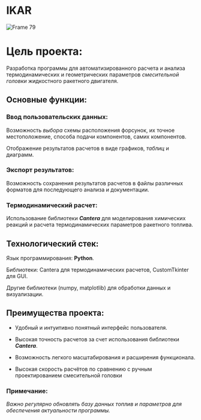 # IKAR

![Frame 79](https://github.com/user-attachments/assets/596b5b0c-0925-4fa3-adf7-00efa78d436f)


# Цель проекта:

Разработка программы для автоматизированного расчета и анализа термодинамических и геометрических параметров *смесительной головки* жидкостного ракетного двигателя.


## Основные функции:
    
### Ввод пользовательских данных:
  
Возможность *выбора* схемы расположения форсунок, их точное местоположение, способа подачи компонентов, самих компонентов.

Отображение результатов расчетов в виде графиков, *таблиц* и диаграмм.
    
### Экспорт результатов:
  
Возможность сохранения результатов расчетов в файлы различных форматов для последующего анализа и документации.

### Термодинамический расчет:
  
Использование библиотеки **_Cantera_** для моделирования химических реакций и расчета термодинамических параметров ракетного топлива.

    
## Технологический стек:

Язык программирования: **Python**.
  
Библиотеки: Cantera для термодинамических расчетов, CustomTkinter для GUI.
  
Другие библиотеки (numpy, matplotlib) для обработки данных и визуализации.

  
## Преимущества проекта:

 - Удобный и интуитивно понятный интерфейс пользователя.
  
 - Высокая точность расчетов за счет использования библиотеки **_Cantera_**.
  
 - Возможность легкого масштабирования и расширения функционала.

 - Высокая скорость расчётов по сравнению с ручным проектированием смесительной головки

  
### **Примечание:** 

  _Важно регулярно обновлять базу данных топлив и параметров для обеспечения актуальности программы._
